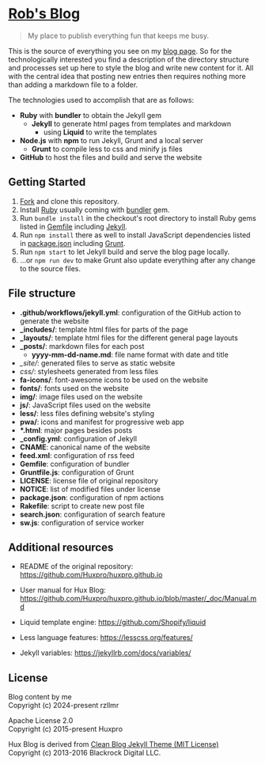 # [Rob's Blog](https://rzllmr.github.io/blog/)
> My place to publish everything fun that keeps me busy.

This is the source of everything you see on my [blog page](https://rzllmr.github.io/blog/). So for the technologically interested you find a description of the directory structure and processes set up here to style the blog and write new content for it. All with the central idea that posting new entries then requires nothing more than adding a markdown file to a folder.

The technologies used to accomplish that are as follows:
- **Ruby** with **bundler** to obtain the Jekyll gem
  - **Jekyll** to generate html pages from templates and markdown
    - using **Liquid** to write the templates
- **Node.js** with **npm** to run Jekyll, Grunt and a local server
  - **Grunt** to compile less to css and minify js files
- **GitHub** to host the files and build and serve the website

## Getting Started

1. [Fork](https://github.com/rzllmr/blog/fork) and clone this repository.
1. Install [Ruby](https://www.ruby-lang.org/en/) usually coming with [bundler](https://rubygems.org/gems/bundler) gem.
1. Run `bundle install` in the checkout's root directory to install Ruby gems listed in [Gemfile](./Gemfile) including [Jekyll](https://jekyllrb.com/).
1. Run `npm install` there as well to install JavaScript dependencies listed in [package.json](./package.json) including [Grunt](https://www.npmjs.com/package/grunt).
1. Run `npm start` to let Jekyll build and serve the blog page locally.
1. ...or `npm run dev` to make Grunt also update everything after any change to the source files.

## File structure

- **.github/workflows/jekyll.yml**: configuration of the GitHub action to generate the website
- **_includes/**: template html files for parts of the page
- **_layouts/**: template html files for the different general page layouts
- **_posts/**: markdown files for each post
  - **yyyy-mm-dd-name.md**: file name format with date and title
- *_site/*: generated files to serve as static website
- *css/*: stylesheets generated from less files
- **fa-icons/**: font-awesome icons to be used on the website
- **fonts/**: fonts used on the website
- **img/**: image files used on the website
- **js/**: JavaScript files used on the website
- **less/**: less files defining website's styling
- **pwa/**: icons and manifest for progressive web app
- **\*.html**: major pages besides posts
- **_config.yml**: configuration of Jekyll
- **CNAME**: canonical name of the website
- **feed.xml**: configuration of rss feed
- **Gemfile**: configuration of bundler
- **Gruntfile.js**: configuration of Grunt
- **LICENSE**: license file of original repository
- **NOTICE**: list of modified files under license
- **package.json**: configuration of npm actions
- **Rakefile**: script to create new post file
- **search.json**: configuration of search feature
- **sw.js**: configuration of service worker

## Additional resources

- README of the original repository: https://github.com/Huxpro/huxpro.github.io
- User manual for Hux Blog: https://github.com/Huxpro/huxpro.github.io/blob/master/_doc/Manual.md

- Liquid template engine: https://github.com/Shopify/liquid
- Less language features: https://lesscss.org/features/
- Jekyll variables: https://jekyllrb.com/docs/variables/

## License

Blog content by me<br>
Copyright (c) 2024-present rzllmr

Apache License 2.0<br>
Copyright (c) 2015-present Huxpro

Hux Blog is derived from [Clean Blog Jekyll Theme (MIT License)](https://github.com/BlackrockDigital/startbootstrap-clean-blog-jekyll/)<br>
Copyright (c) 2013-2016 Blackrock Digital LLC.
